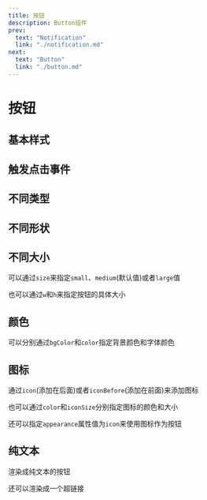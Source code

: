 ```yaml
---
title: 按钮
description: Button组件
prev:
  text: "Notification"
  link: "./notification.md"
next:
  text: "Button"
  link: "./button.md"
---
```


# 按钮

## 基本样式

<preview path="../previews/button/Basic.vue"></preview>

## 触发点击事件

<preview path="../previews/button/Click.vue"></preview>

## 不同类型

<preview path="../previews/button/ConfigType.vue"></preview>

## 不同形状

<preview path="../previews/button/Shape.vue"></preview>

## 不同大小

可以通过`size`来指定`small`、`medium`(默认值)或者`large`值

也可以通过`w`和`h`来指定按钮的具体大小

<preview path="../previews/button/ConfigSize.vue"></preview>

## 颜色

可以分别通过`bgColor`和`color`指定背景颜色和字体颜色

<preview path="../previews/button/Color.vue"></preview>

## 图标

通过`icon`(添加在后面)或者`iconBefore`(添加在前面)来添加图标

也可以通过`color`和`iconSize`分别指定图标的颜色和大小

还可以指定`appearance`属性值为`icon`来使用图标作为按钮
<preview path="../previews/button/Icon.vue"></preview>

## 纯文本

渲染成纯文本的按钮

还可以渲染成一个超链接

<preview path="../previews/button/Text.vue"></preview>
